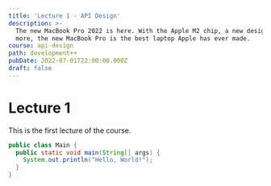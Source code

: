 ```yaml
---
title: 'Lecture 1 - API Design'
description: >-
  The new MacBook Pro 2022 is here. With the Apple M2 chip, a new design, and
  more, the new MacBook Pro is the best laptop Apple has ever made.
course: api-design
path: development++
pubDate: 2022-07-01T22:00:00.000Z
draft: false
---
```


# Lecture 1 

This is the first lecture of the course.

```java
public class Main {
  public static void main(String[] args) {
    System.out.println("Hello, World!");
  }
}
```


